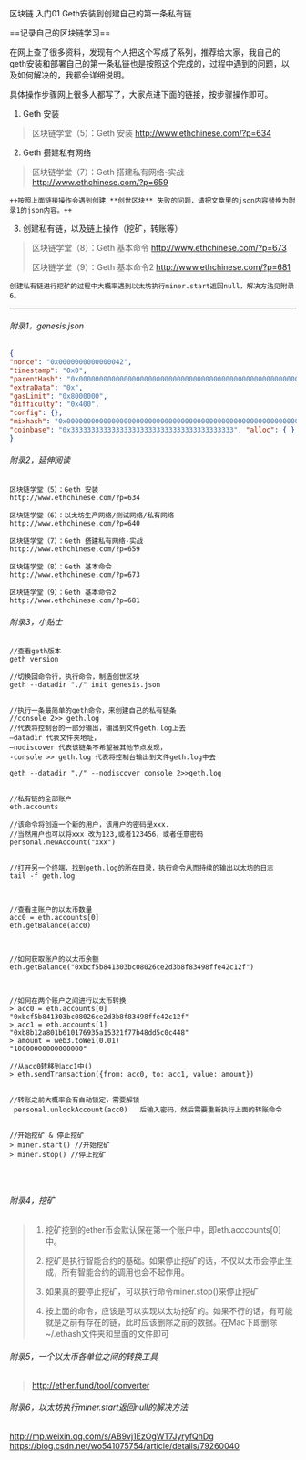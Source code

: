区块链 入门01  Geth安装到创建自己的第一条私有链


==记录自己的区块链学习==


在网上查了很多资料，发现有个人把这个写成了系列，推荐给大家，我自己的geth安装和部署自己的第一条私链也是按照这个完成的，过程中遇到的问题，以及如何解决的，我都会详细说明。


具体操作步骤网上很多人都写了，大家点进下面的链接，按步骤操作即可。


1. Geth 安装
> 区块链学堂（5）：Geth 安装 http://www.ethchinese.com/?p=634

2. Geth 搭建私有网络
> 区块链学堂（7）：Geth 搭建私有网络-实战
> http://www.ethchinese.com/?p=659



    ++按照上面链接操作会遇到创建 **创世区块** 失败的问题，请把文章里的json内容替换为附录1的json内容。++ 

3. 创建私有链，以及链上操作（挖矿，转账等）
> 区块链学堂（8）：Geth 基本命令
> http://www.ethchinese.com/?p=673
> 
> 区块链学堂（9）：Geth 基本命令2
> http://www.ethchinese.com/?p=681

    
    创建私有链进行挖矿的过程中大概率遇到以太坊执行miner.start返回null，解决方法见附录6。
    
    
---


###### 附录1，genesis.json


```json
{
"nonce": "0x0000000000000042",
"timestamp": "0x0",
"parentHash": "0x0000000000000000000000000000000000000000000000000000000000000000",
"extraData": "0x",
"gasLimit": "0x8000000",
"difficulty": "0x400",
"config": {},
"mixhash": "0x0000000000000000000000000000000000000000000000000000000000000000",
"coinbase": "0x3333333333333333333333333333333333333333", "alloc": { }
}
```

###### 附录2，延伸阅读


```
区块链学堂（5）：Geth 安装
http://www.ethchinese.com/?p=634

区块链学堂（6）：以太坊生产网络/测试网络/私有网络
http://www.ethchinese.com/?p=640

区块链学堂（7）：Geth 搭建私有网络-实战
http://www.ethchinese.com/?p=659

区块链学堂（8）：Geth 基本命令
http://www.ethchinese.com/?p=673

区块链学堂（9）：Geth 基本命令2
http://www.ethchinese.com/?p=681
```




###### 附录3，小贴士

```
//查看geth版本
geth version  

//切换回命令行，执行命令，制造创世区块
geth --datadir "./" init genesis.json


//执行一条最简单的geth命令，来创建自己的私有链条
//console 2>> geth.log 
//代表将控制台的一部分输出，输出到文件geth.log上去
–datadir 代表文件夹地址，
–nodiscover 代表该链条不希望被其他节点发现，
-console >> geth.log 代表将控制台输出到文件geth.log中去

geth --datadir "./" --nodiscover console 2>>geth.log


//私有链的全部账户
eth.accounts

//该命令将创造一个新的用户，该用户的密码是xxx. 
//当然用户也可以将xxx 改为123,或者123456，或者任意密码
personal.newAccount("xxx")


//打开另一个终端，找到geth.log的所在目录，执行命令从而持续的输出以太坊的日志
tail -f geth.log



//查看主账户的以太币数量
acc0 = eth.accounts[0]
eth.getBalance(acc0)



//如何获取账户的以太币余额
eth.getBalance("0xbcf5b841303bc08026ce2d3b8f83498ffe42c12f")



//如何在两个账户之间进行以太币转换
> acc0 = eth.accounts[0]
"0xbcf5b841303bc08026ce2d3b8f83498ffe42c12f"
> acc1 = eth.accounts[1]
"0xb8b12a801b610176935a15321f77b48dd5c0c448"
> amount = web3.toWei(0.01)
"10000000000000000"

//从acc0转移到acc1中()
> eth.sendTransaction({from: acc0, to: acc1, value: amount})


//转账之前大概率会有自动锁定，需要解锁
 personal.unlockAccount(acc0)   后输入密码，然后需要重新执行上面的转账命令
 

//开始挖矿 & 停止挖矿
> miner.start() //开始挖矿
> miner.stop() //停止挖矿




```





###### 附录4，挖矿
> 
> 1. 挖矿挖到的ether币会默认保在第一个账户中，即eth.acccounts[0]中。
> 
> 2. 挖矿是执行智能合约的基础。如果停止挖矿的话，不仅以太币会停止生成，所有智能合约的调用也会不起作用。
> 
> 3. 如果真的要停止挖矿，可以执行命令miner.stop()来停止挖矿
> 
> 4. 按上面的命令，应该是可以实现以太坊挖矿的。如果不行的话，有可能就是之前有存在的链，此时应该删除之前的数据。在Mac下即删除~/.ethash文件夹和里面的文件即可



###### 附录5，一个以太币各单位之间的转换工具
>http://ether.fund/tool/converter




###### 附录6，以太坊执行miner.start返回null的解决方法
http://mp.weixin.qq.com/s/AB9vj1EzOgWT7JyryfQhDg
https://blog.csdn.net/wo541075754/article/details/79260040


